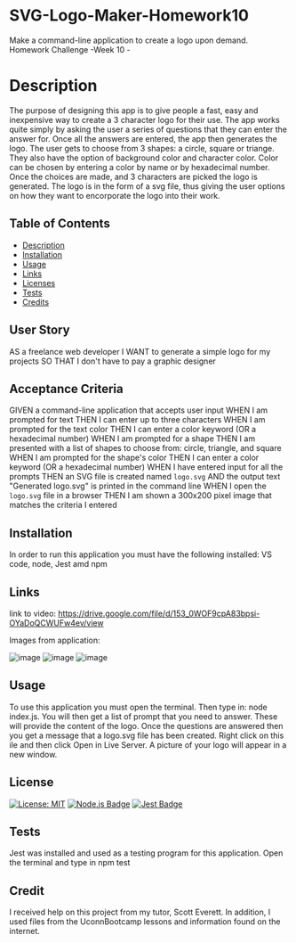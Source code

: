 # SVG-Logo-Maker-Homework10
Make a command-line application to create a logo upon demand.  Homework Challenge -Week 10 -

# Description
The purpose of designing this app is to give people a fast, easy and inexpensive way to create a 3 character logo for their use. The app works quite simply
by asking the user a series of questions that they can enter the answer for.  Once all the answers are entered, the app then generates the logo.
The user gets to choose from 3 shapes: a circle, square or triange.  They also have the option of background color and character color. Color can be chosen by entering
a color by name or by hexadecimal number. Once the choices are made, and 3 characters are picked the logo is generated.  The logo is in the form of a svg file, thus 
giving the user options on how they want to encorporate the logo into their work.

## Table of Contents
* [Description](#description)
* [Installation](#installation)
* [Usage](#usage)
* [Links](#links)
* [Licenses](#license)
* [Tests](#tests)
* [Credits](#credits)

## User Story
AS a freelance web developer
I WANT to generate a simple logo for my projects
SO THAT I don't have to pay a graphic designer

## Acceptance Criteria
GIVEN a command-line application that accepts user input
WHEN I am prompted for text
THEN I can enter up to three characters
WHEN I am prompted for the text color
THEN I can enter a color keyword (OR a hexadecimal number)
WHEN I am prompted for a shape
THEN I am presented with a list of shapes to choose from: circle, triangle, and square
WHEN I am prompted for the shape's color
THEN I can enter a color keyword (OR a hexadecimal number)
WHEN I have entered input for all the prompts
THEN an SVG file is created named `logo.svg`
AND the output text "Generated logo.svg" is printed in the command line
WHEN I open the `logo.svg` file in a browser
THEN I am shown a 300x200 pixel image that matches the criteria I entered

## Installation
In order to run this application you must have the following installed: VS code, node, Jest amd npm

## Links
link to video: 
https://drive.google.com/file/d/153_0WOF9cpA83bpsi-OYaDoQCWUFw4ev/view


Images from application:

![image](https://github.com/LindaV2023/SVG-Logo-Maker-Homework10/assets/127782990/6b2cbf1d-7894-41c3-8a58-49d99e2342de)
![image](https://github.com/LindaV2023/SVG-Logo-Maker-Homework10/assets/127782990/f0e0b03e-9a78-42c0-b3d8-00a1c20909a9)
![image](https://github.com/LindaV2023/SVG-Logo-Maker-Homework10/assets/127782990/c336014f-5c14-4f8b-b911-c24b7bb89d80)




## Usage
To use this application you must open the terminal. Then type in: node index.js.  You will then get 
a list of prompt that you need to answer.  These will provide the content of the logo.  Once the questions
are answered then you get a message that a logo.svg file has been created.  Right click on this ile and
then click Open in Live Server.  A picture of your logo will appear in a new window.

## License
[![License: MIT](https://img.shields.io/badge/License-MIT-green.svg)](https://opensource.org/licenses/MIT)
  [![Node.js Badge](https://img.shields.io/badge/Node.js-393?logo=nodedotjs&logoColor=fff&style=flat)](https://nodejs.org/en) 
  [![Jest Badge](https://img.shields.io/badge/Jest-C21325?logo=jest&logoColor=fff&style=flat)](https://jestjs.io/)

## Tests
Jest was installed and used as a testing program for this application.  Open the terminal and type in npm test

## Credit
I received help on this project from my tutor, Scott Everett.  In addition, I used files from the UconnBootcamp lessons and
information found on the internet.
